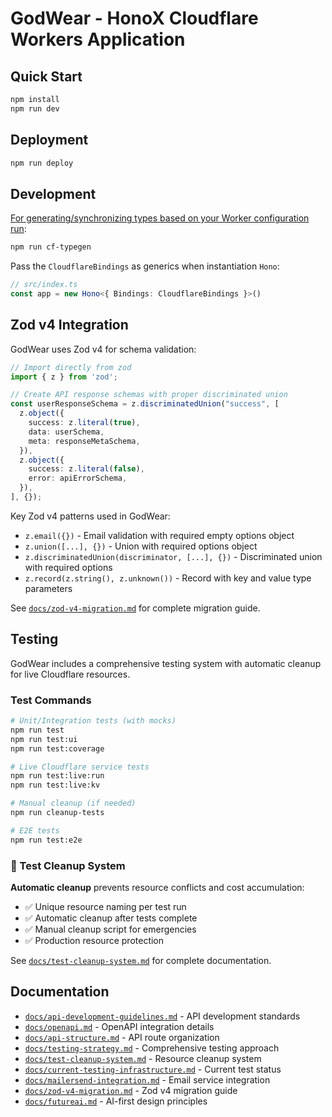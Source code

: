 # GodWear - HonoX Cloudflare Workers Application

## Quick Start

```bash
npm install
npm run dev
```

## Deployment

```bash
npm run deploy
```

## Development

[For generating/synchronizing types based on your Worker configuration run](https://developers.cloudflare.com/workers/wrangler/commands/#types):

```bash
npm run cf-typegen
```

Pass the `CloudflareBindings` as generics when instantiation `Hono`:

```ts
// src/index.ts
const app = new Hono<{ Bindings: CloudflareBindings }>()
```

## Zod v4 Integration

GodWear uses Zod v4 for schema validation:

```ts
// Import directly from zod
import { z } from 'zod';

// Create API response schemas with proper discriminated union
const userResponseSchema = z.discriminatedUnion("success", [
  z.object({
    success: z.literal(true),
    data: userSchema,
    meta: responseMetaSchema,
  }),
  z.object({
    success: z.literal(false),
    error: apiErrorSchema,
  }),
], {});
```

Key Zod v4 patterns used in GodWear:
- `z.email({})` - Email validation with required empty options object
- `z.union([...], {})` - Union with required options object
- `z.discriminatedUnion(discriminator, [...], {})` - Discriminated union with required options
- `z.record(z.string(), z.unknown())` - Record with key and value type parameters

See [`docs/zod-v4-migration.md`](./docs/zod-v4-migration.md) for complete migration guide.

## Testing

GodWear includes a comprehensive testing system with automatic cleanup for live Cloudflare resources.

### Test Commands

```bash
# Unit/Integration tests (with mocks)
npm run test
npm run test:ui
npm run test:coverage

# Live Cloudflare service tests
npm run test:live:run
npm run test:live:kv

# Manual cleanup (if needed)
npm run cleanup-tests

# E2E tests
npm run test:e2e
```

### 🧹 Test Cleanup System

**Automatic cleanup** prevents resource conflicts and cost accumulation:
- ✅ Unique resource naming per test run
- ✅ Automatic cleanup after tests complete
- ✅ Manual cleanup script for emergencies
- ✅ Production resource protection

See [`docs/test-cleanup-system.md`](./docs/test-cleanup-system.md) for complete documentation.

## Documentation

- [`docs/api-development-guidelines.md`](./docs/api-development-guidelines.md) - API development standards
- [`docs/openapi.md`](./docs/openapi.md) - OpenAPI integration details
- [`docs/api-structure.md`](./docs/api-structure.md) - API route organization
- [`docs/testing-strategy.md`](./docs/testing-strategy.md) - Comprehensive testing approach
- [`docs/test-cleanup-system.md`](./docs/test-cleanup-system.md) - Resource cleanup system
- [`docs/current-testing-infrastructure.md`](./docs/current-testing-infrastructure.md) - Current test status
- [`docs/mailersend-integration.md`](./docs/mailersend-integration.md) - Email service integration
- [`docs/zod-v4-migration.md`](./docs/zod-v4-migration.md) - Zod v4 migration guide
- [`docs/futureai.md`](./docs/futureai.md) - AI-first design principles
